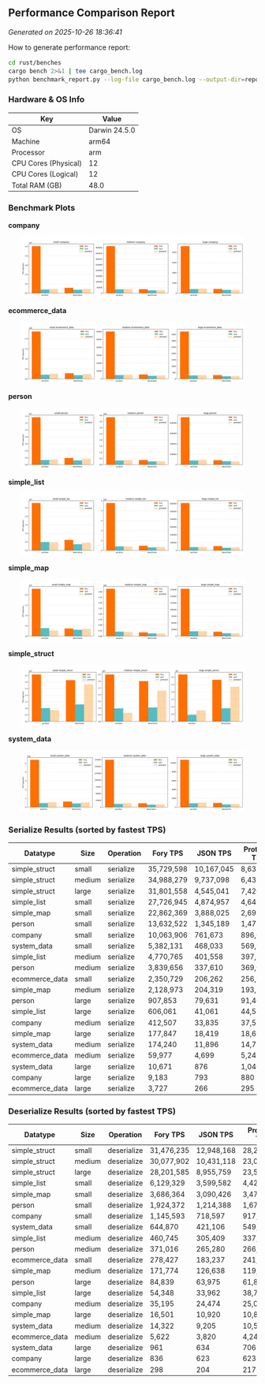 ## Performance Comparison Report

_Generated on 2025-10-26 18:36:41_

How to generate performance report:

```bash
cd rust/benches
cargo bench 2>&1 | tee cargo_bench.log
python benchmark_report.py --log-file cargo_bench.log --output-dir=report_output
```

### Hardware & OS Info

| Key                  | Value         |
| -------------------- | ------------- |
| OS                   | Darwin 24.5.0 |
| Machine              | arm64         |
| Processor            | arm           |
| CPU Cores (Physical) | 12            |
| CPU Cores (Logical)  | 12            |
| Total RAM (GB)       | 48.0          |

### Benchmark Plots

**company**

<p align="center">
<img src="company.png" width="90%">
</p>

**ecommerce_data**

<p align="center">
<img src="ecommerce_data.png" width="90%">
</p>

**person**

<p align="center">
<img src="person.png" width="90%">
</p>

**simple_list**

<p align="center">
<img src="simple_list.png" width="90%">
</p>

**simple_map**

<p align="center">
<img src="simple_map.png" width="90%">
</p>

**simple_struct**

<p align="center">
<img src="simple_struct.png" width="90%">
</p>

**system_data**

<p align="center">
<img src="system_data.png" width="90%">
</p>

### Serialize Results (sorted by fastest TPS)

| Datatype       | Size   | Operation | Fory TPS   | JSON TPS   | Protobuf TPS | Fastest |
| -------------- | ------ | --------- | ---------- | ---------- | ------------ | ------- |
| simple_struct  | small  | serialize | 35,729,598 | 10,167,045 | 8,633,342    | fory    |
| simple_struct  | medium | serialize | 34,988,279 | 9,737,098  | 6,433,350    | fory    |
| simple_struct  | large  | serialize | 31,801,558 | 4,545,041  | 7,420,049    | fory    |
| simple_list    | small  | serialize | 27,726,945 | 4,874,957  | 4,643,172    | fory    |
| simple_map     | small  | serialize | 22,862,369 | 3,888,025  | 2,695,999    | fory    |
| person         | small  | serialize | 13,632,522 | 1,345,189  | 1,475,035    | fory    |
| company        | small  | serialize | 10,063,906 | 761,673    | 896,620      | fory    |
| system_data    | small  | serialize | 5,382,131  | 468,033    | 569,930      | fory    |
| simple_list    | medium | serialize | 4,770,765  | 401,558    | 397,551      | fory    |
| person         | medium | serialize | 3,839,656  | 337,610    | 369,031      | fory    |
| ecommerce_data | small  | serialize | 2,350,729  | 206,262    | 256,970      | fory    |
| simple_map     | medium | serialize | 2,128,973  | 204,319    | 193,132      | fory    |
| person         | large  | serialize | 907,853    | 79,631     | 91,408       | fory    |
| simple_list    | large  | serialize | 606,061    | 41,061     | 44,565       | fory    |
| company        | medium | serialize | 412,507    | 33,835     | 37,590       | fory    |
| simple_map     | large  | serialize | 177,847    | 18,419     | 18,668       | fory    |
| system_data    | medium | serialize | 174,240    | 11,896     | 14,753       | fory    |
| ecommerce_data | medium | serialize | 59,977     | 4,699      | 5,242        | fory    |
| system_data    | large  | serialize | 10,671     | 876        | 1,040        | fory    |
| company        | large  | serialize | 9,183      | 793        | 880          | fory    |
| ecommerce_data | large  | serialize | 3,727      | 266        | 295          | fory    |

### Deserialize Results (sorted by fastest TPS)

| Datatype       | Size   | Operation   | Fory TPS   | JSON TPS   | Protobuf TPS | Fastest |
| -------------- | ------ | ----------- | ---------- | ---------- | ------------ | ------- |
| simple_struct  | small  | deserialize | 31,476,235 | 12,948,168 | 28,280,543   | fory    |
| simple_struct  | medium | deserialize | 30,077,902 | 10,431,118 | 23,012,841   | fory    |
| simple_struct  | large  | deserialize | 28,201,585 | 8,955,759  | 23,528,858   | fory    |
| simple_list    | small  | deserialize | 6,129,329  | 3,599,582  | 4,429,286    | fory    |
| simple_map     | small  | deserialize | 3,686,364  | 3,090,426  | 3,477,051    | fory    |
| person         | small  | deserialize | 1,924,372  | 1,214,388  | 1,675,631    | fory    |
| company        | small  | deserialize | 1,145,593  | 718,597    | 917,431      | fory    |
| system_data    | small  | deserialize | 644,870    | 421,106    | 549,209      | fory    |
| simple_list    | medium | deserialize | 460,745    | 305,409    | 337,336      | fory    |
| person         | medium | deserialize | 371,016    | 265,280    | 266,333      | fory    |
| ecommerce_data | small  | deserialize | 278,427    | 183,237    | 241,109      | fory    |
| simple_map     | medium | deserialize | 171,774    | 126,638    | 119,323      | fory    |
| person         | large  | deserialize | 84,839     | 63,975     | 61,820       | fory    |
| simple_list    | large  | deserialize | 54,348     | 33,962     | 38,776       | fory    |
| company        | medium | deserialize | 35,195     | 24,474     | 25,057       | fory    |
| simple_map     | large  | deserialize | 16,501     | 10,920     | 10,853       | fory    |
| system_data    | medium | deserialize | 14,322     | 9,205      | 10,565       | fory    |
| ecommerce_data | medium | deserialize | 5,622      | 3,820      | 4,249        | fory    |
| system_data    | large  | deserialize | 961        | 634        | 706          | fory    |
| company        | large  | deserialize | 836        | 623        | 623          | fory    |
| ecommerce_data | large  | deserialize | 298        | 204        | 217          | fory    |
